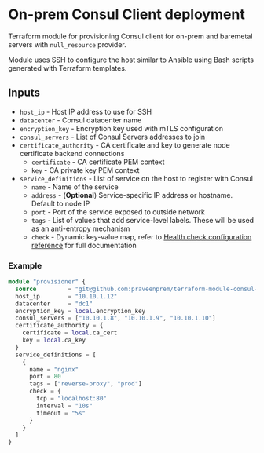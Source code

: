 # On-prem Consul Client deployment

Terraform module for provisioning Consul client for on-prem and baremetal servers with `null_resource` provider.

Module uses SSH to configure the host similar to Ansible using Bash scripts generated with Terraform templates.

## Inputs
- `host_ip` - Host IP address to use for SSH
- `datacenter` - Consul datacenter name
- `encryption_key` - Encryption key used with mTLS configuration
- `consul_servers` - List of Consul Servers addresses to join
- `certificate_authority` - CA certificate and key to generate node certificate backend connections
  - `certificate` - CA certificate PEM context
  - `key` - CA private key PEM context
- `service_definitions` - List of service on the host to register with Consul
  - `name` - Name of the service
  - `address` - (**Optional**)  Service-specific IP address or hostname. Default to node IP
  - `port` - Port of the service exposed to outside network
  - `tags` - List of values that add service-level labels. These will be used as an anti-entropy mechanism
  - `check` - Dynamic key-value map, refer to [Health check configuration reference](https://developer.hashicorp.com/consul/docs/services/configuration/checks-configuration-reference) for full documentation

### Example
```terraform
module "provisioner" {
  source         = "git@github.com:praveenprem/terraform-module-consul-client.git?ref=master"
  host_ip        = "10.10.1.12"
  datacenter     = "dc1"
  encryption_key = local.encryption_key
  consul_servers = ["10.10.1.8", "10.10.1.9", "10.10.1.10"]
  certificate_authority = {
    certificate = local.ca_cert
    key = local.ca_key
  }
  service_definitions = [
    {
      name = "nginx"
      port = 80
      tags = ["reverse-proxy", "prod"]
      check = {
        tcp = "localhost:80"
        interval = "10s"
        timeout = "5s"
      }
    }
  ]
}
```